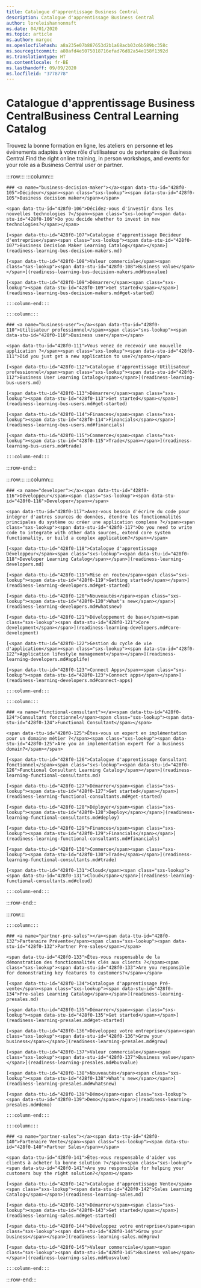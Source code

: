```yaml
---
title: Catalogue d'apprentissage Business Central
description: Catalogue d'apprentissage Business Central
author: loreleishannonmsft
ms.date: 04/01/2020
ms.topic: article
ms.author: margoc
ms.openlocfilehash: a8a235e07b887653d2b1a68acb03c6b589bc358c
ms.sourcegitcommit: a80afd4e5075018716efad76d82a54e158f1392d
ms.translationtype: HT
ms.contentlocale: fr-BE
ms.lasthandoff: 09/09/2020
ms.locfileid: "3778778"
---
```

# <a name="business-central-learning-catalog"></a><span data-ttu-id="428f0-103">Catalogue d'apprentissage Business Central</span><span class="sxs-lookup"><span data-stu-id="428f0-103">Business Central Learning Catalog</span></span>
<span data-ttu-id="428f0-104">Trouvez la bonne formation en ligne, les ateliers en personne et les événements adaptés à votre rôle d’utilisateur ou de partenaire de Business Central.</span><span class="sxs-lookup"><span data-stu-id="428f0-104">Find the right online training, in person workshops, and events for your role as a Business Central user or partner.</span></span>

:::row:::
    :::column:::

    ### <a name="business-decision-maker"></a><span data-ttu-id="428f0-105">Décideur</span><span class="sxs-lookup"><span data-stu-id="428f0-105">Business decision maker</span></span>

    <span data-ttu-id="428f0-106">Décidez-vous d'investir dans les nouvelles technologies ?</span><span class="sxs-lookup"><span data-stu-id="428f0-106">Do you decide whether to invest in new technologies?</span></span> 

    [<span data-ttu-id="428f0-107">Catalogue d'apprentissage Décideur d'entreprise</span><span class="sxs-lookup"><span data-stu-id="428f0-107">Business Decision Maker Learning Catalog</span></span>](readiness-learning-bus-decision-makers.md)

    [<span data-ttu-id="428f0-108">Valeur commerciale</span><span class="sxs-lookup"><span data-stu-id="428f0-108">Business value</span></span>](readiness-learning-bus-decision-makers.md#busvalue)

    [<span data-ttu-id="428f0-109">Démarrer</span><span class="sxs-lookup"><span data-stu-id="428f0-109">Get started</span></span>](readiness-learning-bus-decision-makers.md#get-started)

    :::column-end:::

    :::column:::

    ### <a name="business-user"></a><span data-ttu-id="428f0-110">Utilisateur professionnel</span><span class="sxs-lookup"><span data-stu-id="428f0-110">Business user</span></span>

    <span data-ttu-id="428f0-111">Vous venez de recevoir une nouvelle application ?</span><span class="sxs-lookup"><span data-stu-id="428f0-111">Did you just get a new application to use?</span></span> 

    [<span data-ttu-id="428f0-112">Catalogue d'apprentissage Utilisateur professionnel</span><span class="sxs-lookup"><span data-stu-id="428f0-112">Business User Learning Catalog</span></span>](readiness-learning-bus-users.md)

    [<span data-ttu-id="428f0-113">Démarrer</span><span class="sxs-lookup"><span data-stu-id="428f0-113">Get started</span></span>](readiness-learning-bus-users.md#get-started)

    [<span data-ttu-id="428f0-114">Finances</span><span class="sxs-lookup"><span data-stu-id="428f0-114">Financials</span></span>](readiness-learning-bus-users.md#financials)

    [<span data-ttu-id="428f0-115">Commerce</span><span class="sxs-lookup"><span data-stu-id="428f0-115">Trade</span></span>](readiness-learning-bus-users.md#trade)

    :::column-end:::

:::row-end:::

:::row:::
    :::column:::

    ### <a name="developer"></a><span data-ttu-id="428f0-116">Développeur</span><span class="sxs-lookup"><span data-stu-id="428f0-116">Developer</span></span>

    <span data-ttu-id="428f0-117">Avez-vous besoin d'écrire du code pour intégrer d'autres sources de données, étendre les fonctionnalités principales du système ou créer une application complexe ?</span><span class="sxs-lookup"><span data-stu-id="428f0-117">Do you need to write code to integrate with other data sources, extend core system functionality, or build a complex application?</span></span>

    [<span data-ttu-id="428f0-118">Catalogue d'apprentissage Développeur</span><span class="sxs-lookup"><span data-stu-id="428f0-118">Developer Learning Catalog</span></span>](readiness-learning-developers.md)

    [<span data-ttu-id="428f0-119">Mise en route</span><span class="sxs-lookup"><span data-stu-id="428f0-119">Getting started</span></span>](readiness-learning-developers.md#get-started)

    [<span data-ttu-id="428f0-120">Nouveautés</span><span class="sxs-lookup"><span data-stu-id="428f0-120">What's new</span></span>](readiness-learning-developers.md#whatsnew)

    [<span data-ttu-id="428f0-121">Développement de base</span><span class="sxs-lookup"><span data-stu-id="428f0-121">Core development</span></span>](readiness-learning-developers.md#core-development)

    [<span data-ttu-id="428f0-122">Gestion du cycle de vie d'application</span><span class="sxs-lookup"><span data-stu-id="428f0-122">Application lifestyle management</span></span>](readiness-learning-developers.md#applife)

    [<span data-ttu-id="428f0-123">Connect Apps</span><span class="sxs-lookup"><span data-stu-id="428f0-123">Connect apps</span></span>](readiness-learning-developers.md#connect-apps)

    :::column-end:::

    :::column:::

    ### <a name="functional-consultant"></a><span data-ttu-id="428f0-124">Consultant fonctionnel</span><span class="sxs-lookup"><span data-stu-id="428f0-124">Functional Consultant</span></span>
    
    <span data-ttu-id="428f0-125">Êtes-vous un expert en implémentation pour un domaine métier ?</span><span class="sxs-lookup"><span data-stu-id="428f0-125">Are you an implementation expert for a business domain?</span></span> 

    [<span data-ttu-id="428f0-126">Catalogue d'apprentissage Consultant fonctionnel</span><span class="sxs-lookup"><span data-stu-id="428f0-126">Functional Consultant Learning Catalog</span></span>](readiness-learning-functional-consultants.md)

    [<span data-ttu-id="428f0-127">Démarrer</span><span class="sxs-lookup"><span data-stu-id="428f0-127">Get started</span></span>](readiness-learning-functional-consultants.md#get-started)

    [<span data-ttu-id="428f0-128">Déployer</span><span class="sxs-lookup"><span data-stu-id="428f0-128">Deploy</span></span>](readiness-learning-functional-consultants.md#deploy)

    [<span data-ttu-id="428f0-129">Finances</span><span class="sxs-lookup"><span data-stu-id="428f0-129">Financials</span></span>](readiness-learning-functional-consultants.md#financials)

    [<span data-ttu-id="428f0-130">Commerce</span><span class="sxs-lookup"><span data-stu-id="428f0-130">Trade</span></span>](readiness-learning-functional-consultants.md#trade)

    [<span data-ttu-id="428f0-131">Cloud</span><span class="sxs-lookup"><span data-stu-id="428f0-131">Cloud</span></span>](readiness-learning-functional-consultants.md#cloud)

    :::column-end:::

:::row-end:::

:::row:::

    :::column:::

    ### <a name="partner-pre-sales"></a><span data-ttu-id="428f0-132">Partenaire Prévente</span><span class="sxs-lookup"><span data-stu-id="428f0-132">Partner Pre-sales</span></span>

    <span data-ttu-id="428f0-133">Êtes-vous responsable de la démonstration des fonctionnalités clés aux clients ?</span><span class="sxs-lookup"><span data-stu-id="428f0-133">Are you responsible for demonstrating key features to customers?</span></span> 

    [<span data-ttu-id="428f0-134">Catalogue d'apprentissage Pré-vente</span><span class="sxs-lookup"><span data-stu-id="428f0-134">Pre-sales Learning Catalog</span></span>](readiness-learning-presales.md)

    [<span data-ttu-id="428f0-135">Démarrer</span><span class="sxs-lookup"><span data-stu-id="428f0-135">Get started</span></span>](readiness-learning-presales.md#get-started)

    [<span data-ttu-id="428f0-136">Développez votre entreprise</span><span class="sxs-lookup"><span data-stu-id="428f0-136">Grow your business</span></span>](readiness-learning-presales.md#grow)

    [<span data-ttu-id="428f0-137">Valeur commerciale</span><span class="sxs-lookup"><span data-stu-id="428f0-137">Business value</span></span>](readiness-learning-presales.md#busvalue)

    [<span data-ttu-id="428f0-138">Nouveautés</span><span class="sxs-lookup"><span data-stu-id="428f0-138">What's new</span></span>](readiness-learning-presales.md#whatsnew)

    [<span data-ttu-id="428f0-139">Démo</span><span class="sxs-lookup"><span data-stu-id="428f0-139">Demo</span></span>](readiness-learning-presales.md#demo)

    :::column-end:::

    :::column:::

    ### <a name="partner-sales"></a><span data-ttu-id="428f0-140">Partenaire Vente</span><span class="sxs-lookup"><span data-stu-id="428f0-140">Partner Sales</span></span>

    <span data-ttu-id="428f0-141">Êtes-vous responsable d'aider vos clients à acheter la bonne solution ?</span><span class="sxs-lookup"><span data-stu-id="428f0-141">Are you responsible for helping your customers buy the right solution?</span></span> 

    [<span data-ttu-id="428f0-142">Catalogue d'apprentissage Vente</span><span class="sxs-lookup"><span data-stu-id="428f0-142">Sales Learning Catalog</span></span>](readiness-learning-sales.md)

    [<span data-ttu-id="428f0-143">Démarrer</span><span class="sxs-lookup"><span data-stu-id="428f0-143">Get started</span></span>](readiness-learning-sales.md#get-started)

    [<span data-ttu-id="428f0-144">Développez votre entreprise</span><span class="sxs-lookup"><span data-stu-id="428f0-144">Grow your business</span></span>](readiness-learning-sales.md#grow)

    [<span data-ttu-id="428f0-145">Valeur commerciale</span><span class="sxs-lookup"><span data-stu-id="428f0-145">Business value</span></span>](readiness-learning-sales.md#busvalue)

    :::column-end:::

:::row-end:::
